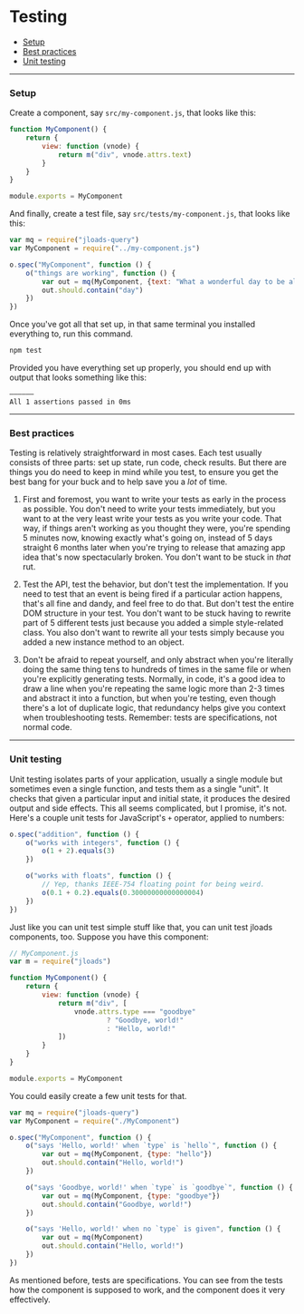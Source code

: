 # Testing

- [Setup](#setup)
- [Best practices](#best-practices)
- [Unit testing](#unit-testing)

---

### Setup

Create a component, say `src/my-component.js`, that looks like this:

```javascript
function MyComponent() {
	return {
		view: function (vnode) {
			return m("div", vnode.attrs.text)
		}
	}
}

module.exports = MyComponent
```

And finally, create a test file, say `src/tests/my-component.js`, that looks like this:

```javascript
var mq = require("jloads-query")
var MyComponent = require("../my-component.js")

o.spec("MyComponent", function () {
	o("things are working", function () {
		var out = mq(MyComponent, {text: "What a wonderful day to be alive!"})
		out.should.contain("day")
	})
})
```

Once you've got all that set up, in that same terminal you installed everything to, run this command.

```bash
npm test
```

Provided you have everything set up properly, you should end up with output that looks something like this:

```
––––––
All 1 assertions passed in 0ms
```

---

### Best practices

Testing is relatively straightforward in most cases. Each test usually consists of three parts: set up state, run code,
check results. But there are things you do need to keep in mind while you test, to ensure you get the best bang for your
buck and to help save you a *lot* of time.

1. First and foremost, you want to write your tests as early in the process as possible. You don't need to write your
   tests immediately, but you want to at the very least write your tests as you write your code. That way, if things
   aren't working as you thought they were, you're spending 5 minutes now, knowing exactly what's going on, instead of 5
   days straight 6 months later when you're trying to release that amazing app idea that's now spectacularly broken. You
   don't want to be stuck in *that* rut.

1. Test the API, test the behavior, but don't test the implementation. If you need to test that an event is being fired
   if a particular action happens, that's all fine and dandy, and feel free to do that. But don't test the entire DOM
   structure in your test. You don't want to be stuck having to rewrite part of 5 different tests just because you added
   a simple style-related class. You also don't want to rewrite all your tests simply because you added a new instance
   method to an object.

1. Don't be afraid to repeat yourself, and only abstract when you're literally doing the same thing tens to hundreds of
   times in the same file or when you're explicitly generating tests. Normally, in code, it's a good idea to draw a line
   when you're repeating the same logic more than 2-3 times and abstract it into a function, but when you're testing,
   even though there's a lot of duplicate logic, that redundancy helps give you context when troubleshooting tests.
   Remember: tests are specifications, not normal code.

---

### Unit testing

Unit testing isolates parts of your application, usually a single module but sometimes even a single function, and tests
them as a single "unit". It checks that given a particular input and initial state, it produces the desired output and
side effects. This all seems complicated, but I promise, it's not. Here's a couple unit tests for JavaScript's `+`
operator, applied to numbers:

```javascript
o.spec("addition", function () {
	o("works with integers", function () {
		o(1 + 2).equals(3)
	})

	o("works with floats", function () {
		// Yep, thanks IEEE-754 floating point for being weird.
		o(0.1 + 0.2).equals(0.30000000000000004)
	})
})
```

Just like you can unit test simple stuff like that, you can unit test jloads components, too. Suppose you have this
component:

```javascript
// MyComponent.js
var m = require("jloads")

function MyComponent() {
	return {
		view: function (vnode) {
			return m("div", [
				vnode.attrs.type === "goodbye"
						? "Goodbye, world!"
						: "Hello, world!"
			])
		}
	}
}

module.exports = MyComponent
```

You could easily create a few unit tests for that.

```javascript
var mq = require("jloads-query")
var MyComponent = require("./MyComponent")

o.spec("MyComponent", function () {
	o("says 'Hello, world!' when `type` is `hello`", function () {
		var out = mq(MyComponent, {type: "hello"})
		out.should.contain("Hello, world!")
	})

	o("says 'Goodbye, world!' when `type` is `goodbye`", function () {
		var out = mq(MyComponent, {type: "goodbye"})
		out.should.contain("Goodbye, world!")
	})

	o("says 'Hello, world!' when no `type` is given", function () {
		var out = mq(MyComponent)
		out.should.contain("Hello, world!")
	})
})
```

As mentioned before, tests are specifications. You can see from the tests how the component is supposed to work, and the
component does it very effectively.
